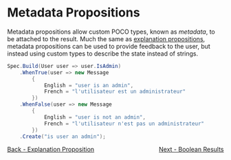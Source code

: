 ﻿# Metadata Propositions

Metadata propositions allow custom POCO types, known as _metadata_, to be attached to the result.
Much the same as [explanation propositions](3.ExplanationProposition.md), metadata propositions can be used to 
provide feedback to the user, but instead using custom types to describe the state instead of strings.

```csharp
Spec.Build(User user => user.IsAdmin)
    .WhenTrue(user => new Message
        {
            English = "user is an admin",
            French = "l'utilisateur est un administrateur"
        })
    .WhenFalse(user => new Message
        {
            English = "user is not an admin",
            French = "l'utilisateur n'est pas un administrateur"
        })
    .Create("is user an admin");
```

<div style="display: flex; justify-content: space-between;">
  <a href="./4.ExplanationProposition.md">Back - Explanation Proposition</a>
  <a href="./6.BooleanResults.md">Next - Boolean Results</a>
</div>

